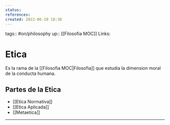 ```yaml
---
status:
references:
created: 2022-06-10 18:38
---
```

tags:: #on/philosophy 
up:: [[Filosofia MOC]]
Links: 
# Etica
Es la rama de la [[Filosofia MOC|Filosofia]] que estudia la dimension moral de la conducta humana.

## Partes de la Etica
- [[Etica Normativa]]
- [[Etica Aplicada]]
- [[Metaetica]]
___
